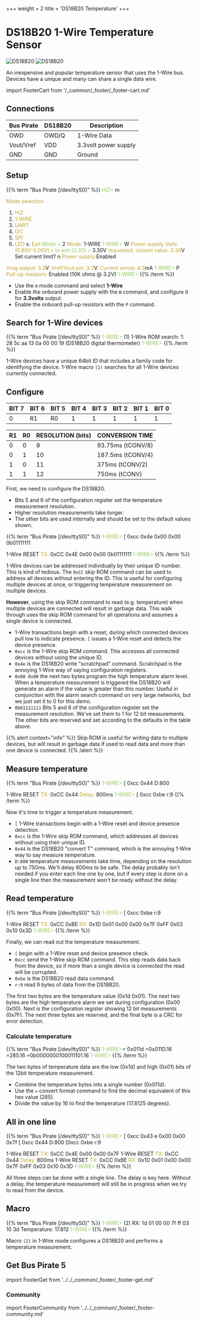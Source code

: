+++
weight = 2
title = 'DS18B20 Temperature'
+++


# DS18B20 1-Wire Temperature Sensor

![DS18B20](./img/ds18b20-sch2.png) ![DS18B20](./img/ds18b20-pin2.png) 

An inexpensive and popular temperature sensor that uses the 1-Wire bus. Devices have a unique and many can share a single data wire. 

import FooterCart from '/_common/_footer/_footer-cart.md'

<FooterCart/>

## Connections

|Bus Pirate|DS18B20|Description|
|-|-|-|
|OWD|OWD/Q|1-Wire Data|
|Vout/Vref|VDD|3.3volt power supply|
|GND|GND|Ground|

## Setup

{{% term "Bus Pirate [/dev/ttyS0]" %}}
<span style="color:#96cb59">HiZ></span> m

<span style="color:#bfa530">Mode selection</span>
 1. <span style="color:#bfa530">HiZ</span>
 2. <span style="color:#bfa530">1-WIRE</span>
 3. <span style="color:#bfa530">UART</span>
 4. <span style="color:#bfa530">I2C</span>
 5. <span style="color:#bfa530">SPI</span>
 6. <span style="color:#bfa530">LED</span>
 x. <span style="color:#bfa530">Exit</span>
<span style="color:#96cb59">Mode ></span> 2
<span style="color:#bfa530">Mode:</span> 1-WIRE
<span style="color:#96cb59">1-WIRE></span> W
<span style="color:#bfa530">Power supply
Volts (0.80V-5.00V)</span>
<span style="color:#96cb59">x to exit (3.30) ></span> 
<span className="bp-float">3.30</span>V<span style="color:#bfa530"> requested, closest value: <span className="bp-float">3.30</span></span>V
Set current limit?
n
<span style="color:#bfa530">Power supply:</span>Enabled
<span style="color:#bfa530">
Vreg output: <span className="bp-float">3.3</span></span>V<span style="color:#bfa530">, Vref/Vout pin: <span className="bp-float">3.3</span></span>V<span style="color:#bfa530">, Current sense: <span className="bp-float">4.3</span></span>mA<span style="color:#bfa530">
</span>
<span style="color:#96cb59">1-WIRE></span> P
<span style="color:#bfa530">Pull-up resistors:</span> Enabled (10K ohms @ <span className="bp-float">3.2</span>V)
<span style="color:#96cb59">1-WIRE></span>
{{% /term %}}

- Use the ```m``` mode command and select **1-Wire**
- Enable the onboard power supply with the ```W``` command, and configure it for **3.3volts** output.
- Enable the onboard pull-up resistors with the ```P``` command.

## Search for 1-Wire devices

{{% term "Bus Pirate [/dev/ttyS0]" %}}
<span style="color:#96cb59">1-WIRE></span> (1)
1-Wire ROM search:
1: 28 5c aa 13 0a 00 00 19 (DS18B20 digital thermometer)
<span style="color:#96cb59">1-WIRE></span> 
{{% /term %}}

1-Wire devices have a unique 64bit ID that includes a family code for identifying the device. 1-Wire macro ```(1)``` searches for all 1-Wire devices currently connected.

## Configure

|BIT 7| BIT 6| BIT 5| BIT 4| BIT 3| BIT 2| BIT 1| BIT 0|
|-|-|-|-|-|-|-|-|
|0|R1|R0|1| 1| 1| 1| 1|

|R1|R0|RESOLUTION (bits)|CONVERSION TIME|
|---|---|---|---|
|0|0|9|93.75ms (tCONV/8)|
|0|1|10|187.5ms (tCONV/4)|
|1|0|11|375ms (tCONV/2)|
|1|1|12|750ms (tCONV)|

First, we need to configure the DS18B20. 
- Bits 5 and 6 of the configuration register set the temperature measurement resolution. 
- Higher resolution measurements take longer.
- The other bits are used internally and should be set to the default values shown.

{{% term "Bus Pirate [/dev/ttyS0]" %}}
<span style="color:#96cb59">1-WIRE></span> [ 0xcc 0x4e 0x00 0x00 0b01111111

1-Wire RESET
<span style="color:#bfa530">TX:</span> 0x<span className="bp-float">CC</span> 0x<span className="bp-float">4E</span> 0x<span className="bp-float">00</span> 0x<span className="bp-float">00</span> 0b0111<span className="bp-float">1111</span> 
<span style="color:#96cb59">1-WIRE></span>
{{% /term %}}

1-Wire devices can be addressed individually by their unique ID number. This is kind of tedious. The ```0xCC``` skip ROM command can be used to address all devices without entering the ID. This is useful for configuring multiple devices at once, or triggering temperature measurement  on multiple devices. 

**However**, using the skip ROM command to read (e.g. temperature) when multiple devices are connected will result in garbage data. This walk through uses the skip ROM command for all operations and assumes a single device is connected.

- 1-Wire transactions begin with a reset, during which connected devices pull low to indicate presence. ```[``` issues a 1-Wire reset and detects the device presence.
- ```0xcc``` is the 1-Wire skip ROM command. This accesses all connected devices without using the unique ID.
- ```0x4e``` is the DS18B20 write "scratchpad" command. Scratchpad is the annoying 1-Wire way of saying configuration registers.
- ```0x00 0x00``` the next two bytes program the high temperature alarm level. When a temperature measurement is triggered the DS18B20 will generate an alarm if the value is greater than this number. Useful in conjunction with the alarm search command on very large networks, but we just set it to 0 for this demo.
- ```0b01111111``` Bits 5 and 6 of the configuration register set the measurement resolution. We've set them to 1 for 12 bit measurements. The other bits are reserved and set according to the defaults in the table above.

{{% alert context="info" %}}
Skip ROM is useful for writing data to multiple devices, but will result in garbage data if used to read data and more than one device is connected.
{{% /alert %}}

## Measure temperature

{{% term "Bus Pirate [/dev/ttyS0]" %}}
<span style="color:#96cb59">1-WIRE></span> [ 0xcc 0x44 D:800

1-Wire RESET
<span style="color:#bfa530">TX:</span> 0x<span className="bp-float">CC</span> 0x<span className="bp-float">44</span> 
<span style="color:#bfa530">Delay:</span> <span className="bp-float">800</span>ms
<span style="color:#96cb59">1-WIRE></span> [ 0xcc 0xbe r:9
{{% /term %}}

Now it's time to trigger a temperature measurement.
- ```[``` 1-Wire transactions begin with a 1-Wire reset and device presence detection.
- ```0xcc``` is the 1-Wire skip ROM command, which addresses all devices without using their unique ID.
- ```0x44``` is the DS18B20 "convert T" command, which is the annoying 1-Wire way to say measure temperature.
- ```D:800``` temperature measurements take time, depending on the resolution up to 750ms. We'll delay 800ms to be safe. The delay probably isn't needed if you enter each line one by one, but if every step is done on a single line then the measurement won't be ready without the delay.

## Read temperature
{{% term "Bus Pirate [/dev/ttyS0]" %}}
<span style="color:#96cb59">1-WIRE></span> [ 0xcc 0xbe r:9

1-Wire RESET
<span style="color:#bfa530">TX:</span> 0x<span className="bp-float">CC</span> 0x<span className="bp-float">BE</span> 
<span style="color:#bfa530">RX:</span> 0x<span className="bp-float">1D</span> 0x<span className="bp-float">01</span> 0x<span className="bp-float">00</span> 0x<span className="bp-float">00</span> 0x<span className="bp-float">7F</span> 0x<span className="bp-float">FF</span> 0x<span className="bp-float">03</span> 0x<span className="bp-float">10</span> 
    0x<span className="bp-float">3D</span> 
<span style="color:#96cb59">1-WIRE></span> 
{{% /term %}}

Finally, we can read out the temperature measurement.
- ```[``` begin with a 1-Wire reset and device presence check.
- ```0xcc``` send the 1-Wire skip ROM command. This step reads data back from the device, so if more than a single device is connected the read will be corrupted.
- ```0xbe``` is the DS18B20 read data command.
- ```r:9``` read 9 bytes of data from the DS18B20. 

The first two bytes are the temperature value (0x1d 0x01). The next two bytes are the high temperature alarm we set during configuration (0x00 0x00). Next is the configuration register showing 12 bit measurements (0x7F). The next three bytes are reserved, and the final byte is a CRC for error detection.

### Calculate temperature

{{% term "Bus Pirate [/dev/ttyS0]" %}}
<span style="color:#96cb59">1-WIRE></span>= 0x011d
 =0x011D.16 =285.16 =0b0000000100011101.16
<span style="color:#96cb59">1-WIRE></span>
{{% /term %}}

The two bytes of temperature data are the low (0x1d) and high (0x01) bits of the 12bit temperature measurement.
- Combine the temperature bytes into a single number (0x011d).
- Use the ```=``` convert format command to find the decimal equivalent of this hex value (285).
- Divide the value by 16 to find the temperature (17.8125 degrees).

## All in one line

{{% term "Bus Pirate [/dev/ttyS0]" %}}
<span style="color:#96cb59">1-WIRE></span> [ 0xcc 0x43 e 0x00 0x00 0x7f [ 0xcc 0x44 D:800 [0xcc 0xbe r:9

1-Wire RESET
<span style="color:#bfa530">TX:</span> 0x<span className="bp-float">CC</span> 0x<span className="bp-float">4E</span> 0x<span className="bp-float">00</span> 0x<span className="bp-float">00</span> 0x<span className="bp-float">7F</span> 
1-Wire RESET
<span style="color:#bfa530">TX:</span> 0x<span className="bp-float">CC</span> 0x<span className="bp-float">44</span> 
<span style="color:#bfa530">Delay:</span> <span className="bp-float">800</span>ms
1-Wire RESET
<span style="color:#bfa530">TX:</span> 0x<span className="bp-float">CC</span> 0x<span className="bp-float">BE</span> 
<span style="color:#bfa530">RX:</span> 0x<span className="bp-float">1D</span> 0x<span className="bp-float">01</span> 0x<span className="bp-float">00</span> 0x<span className="bp-float">00</span> 0x<span className="bp-float">7F</span> 0x<span className="bp-float">FF</span> 0x<span className="bp-float">03</span> 0x<span className="bp-float">10</span> 
    0x<span className="bp-float">3D</span> 
<span style="color:#96cb59">1-WIRE></span> 
{{% /term %}}

All three steps can be done with a single line. The delay is key here. Without a delay, the temperature measurement will still be in progress when we try to read from the device.

## Macro

{{% term "Bus Pirate [/dev/ttyS0]" %}}
<span style="color:#96cb59">1-WIRE></span> (2)
RX: 1d 01 00 00 7f ff 03 10 3d
Temperature: 17.812
<span style="color:#96cb59">1-WIRE></span> 
{{% /term %}}

Macro ```(2)``` in 1-Wire mode configures a DS18B20 and performs a temperature measurement.

## Get Bus Pirate 5
import FooterGet from '../../_common/_footer/_footer-get.md'

<FooterGet/>

### Community
import FooterCommunity from '../../_common/_footer/_footer-community.md'

<FooterCommunity/>